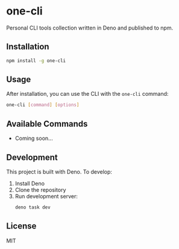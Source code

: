 # one-cli

Personal CLI tools collection written in Deno and published to npm.

## Installation

```bash
npm install -g one-cli
```

## Usage

After installation, you can use the CLI with the `one-cli` command:

```bash
one-cli [command] [options]
```

## Available Commands

- Coming soon...

## Development

This project is built with Deno. To develop:

1. Install Deno
2. Clone the repository
3. Run development server:
   ```bash
   deno task dev
   ```

## License

MIT


